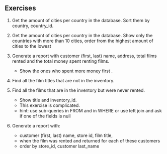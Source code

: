 ## Exercises
1. Get the amount of cities per country in the database. Sort them by country, country_id.

2. Get the amount of cities per country in the database. Show only the countries with more than 10 cities, order from the highest amount of cities to the lowest   

3. Generate a report with customer (first, last) name, address, total films rented and the total money spent renting films. 
   - Show the ones who spent more money first .

4. Find all the film titles that are not in the inventory. 

5. Find all the films that are in the inventory but were never rented. 
   - Show title and inventory_id.  
   - This exercise is complicated. 
   - hint: use sub-queries in FROM and in WHERE or use left join and ask if one of the fields is null

6. Generate a report with:
    - customer (first, last) name, store id, film title, 
    - when the film was rented and returned for each of these customers
    - order by store_id, customer last_name